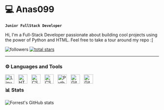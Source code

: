 # 💻 Anas099

**`Junior FullStack Developer`**

Hi, I'm a Full-Stack Developer passionate about building cool projects using the power of Python and HTML. Feel free to take a tour around my repo :]

   <p align="left">
         <img alt="followers" title="Follow me on Github" src="https://custom-icon-badges.demolab.com/github/followers/Anas099X?color=red&labelColor=red&style=for-the-badge&logo=person-add&label=Follow&logoColor=white"/></a>
      <a href="https://github.com/Anas099X?tab=repositories&sort=stargazers">
         <img alt="total stars" title="Total stars on GitHub" src="https://custom-icon-badges.demolab.com/github/stars/Anas099X?color=blue&style=for-the-badge&labelColor=blue&logo=star"/></a>
             <td><img src="https://dcbadge.limes.pink/api/shield/763373235370065941" alt="" /></td>
   </p>



---

### ⚙️ Languages and Tools
<img align="left" alt="Linux" width="30px" style="padding-right:10px;" src="https://cdn.jsdelivr.net/gh/devicons/devicon/icons/linux/linux-original.svg" />
<img align="left" alt="HTML" width="30px" style="padding-right:10px;" src="https://cdn.jsdelivr.net/gh/devicons/devicon/icons/html5/html5-plain.svg" />
<img align="left" alt="CSS" width="30px" style="padding-right:10px;" src="https://cdn.jsdelivr.net/gh/devicons/devicon/icons/css3/css3-plain.svg" />
<img align="left" alt="CSS" width="30px" style="padding-right:10px;" src="https://cdn.jsdelivr.net/gh/devicons/devicon/icons/typescript/typescript-plain.svg" />
<img align="left" alt="Python" width="30px" style="padding-right:10px;" src="https://cdn.jsdelivr.net/gh/devicons/devicon/icons/python/python-plain.svg" />
<img align="left" alt="GitHub" width="30px" style="padding-right:10px;" src="https://cdn.jsdelivr.net/gh/devicons/devicon/icons/github/github-original.svg" />
<img align="left" alt="GitHub" width="30px" style="padding-right:10px;" src="https://cdn.jsdelivr.net/gh/devicons/devicon/icons/fastapi/fastapi-original.svg" />
<br />


### 📊 Stats

![Forrest's GitHub stats](https://github-readme-stats.vercel.app/api?username=anas099x&show_icons=true&theme=gruvbox)


